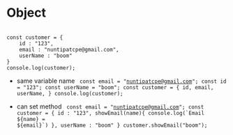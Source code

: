 # Object

<code language="javascript">
const customer = {
    id : "123",
    email : "nuntipatcpe@gmail.com",
    userName : "boom"
}
console.log(customer);
</code>

- same variable name
    <code language="javascript">
    const email = "nuntipatcpe@gmail.com";
    const id = "123";
    const userName = "boom";
    const customer = {
        id,
        email,
        userName,
    }
    console.log(customer);</code>

- can set method
    <code language="javascript">
    const email = "nuntipatcpe@gmail.com";
    const customer = {
        id : "123",
        showEmail(name){
            console.log(\`Email ${name} = ${email}\`)
        },
        userName : "boom"
    }
    customer.showEmail("boom");
    </code>
